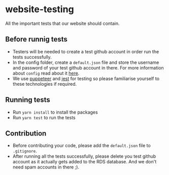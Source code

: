 # website-testing

All the important tests that our website should contain.

## Before runnig tests

-   Testers will be needed to create a test github account in order run the tests successfully.
-   In the config folder, create a `default.json` file and store the username and password of your test github account in there. For more information about `config` read about it [here](https://www.npmjs.com/package/config).
-   We use [puppeteer](https://pptr.dev/) and [jest](https://jestjs.io/) for testing so please familiarise yourself to these technologies if required.

## Running tests

-   Run `yarn install` to install the packages
-   Run `yarn test` to run the tests

## Contribution

-   Before contributing your code, please add the `default.json` file to `.gitignore`.
-   After running all the tests successfully, please delete you test github account as it actually gets added to the RDS database. And we don't need spam accounts in there ;).
